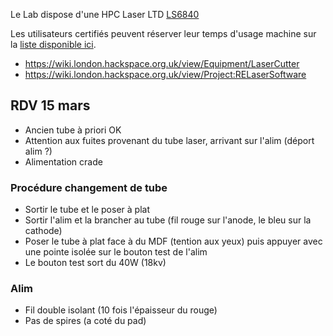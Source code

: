 Le Lab dispose d'une HPC Laser LTD [LS6840](http://hpclaser.co.uk/index.php?main_page=product_info&cPath=1&products_id=38)

Les utilisateurs certifiés peuvent réserver leur temps d'usage machine sur la [liste disponible ici](/bfc/schedule/lasercut/ls6840).

- https://wiki.london.hackspace.org.uk/view/Equipment/LaserCutter
- https://wiki.london.hackspace.org.uk/view/Project:RELaserSoftware

## RDV 15 mars

- Ancien tube à priori OK
- Attention aux fuites provenant du tube laser, arrivant sur l'alim (déport alim ?)
- Alimentation crade

### Procédure changement de tube
- Sortir le tube et le poser à plat
- Sortir l'alim et la brancher au tube (fil rouge sur l'anode, le bleu sur la cathode)
- Poser le tube à plat face à du MDF (tention aux yeux) puis appuyer avec une pointe isolée sur le bouton test de l'alim
- Le bouton test sort du 40W (18kv)

### Alim
- Fil double isolant (10 fois l'épaisseur du rouge)
- Pas de spires (a coté du pad)
 